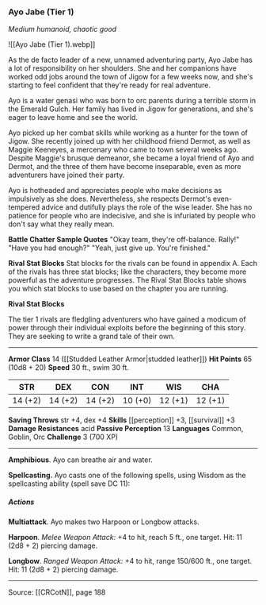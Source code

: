 ### Ayo Jabe (Tier 1)
_Medium humanoid, chaotic good_

![[Ayo Jabe (Tier 1).webp]]

As the de facto leader of a new, unnamed adventuring party, Ayo Jabe has a lot of responsibility on her shoulders. She and her companions have worked odd jobs around the town of Jigow for a few weeks now, and she's starting to feel confident that they're ready for real adventure.

Ayo is a water genasi who was born to orc parents during a terrible storm in the Emerald Gulch. Her family has lived in Jigow for generations, and she's eager to leave home and see the world.

Ayo picked up her combat skills while working as a hunter for the town of Jigow. She recently joined up with her childhood friend Dermot, as well as Maggie Keeneyes, a mercenary who came to town several weeks ago. Despite Maggie's brusque demeanor, she became a loyal friend of Ayo and Dermot, and the three of them have become inseparable, even as more adventurers have joined their party.

Ayo is hotheaded and appreciates people who make decisions as impulsively as she does. Nevertheless, she respects Dermot's even-tempered advice and dutifully plays the role of the wise leader. She has no patience for people who are indecisive, and she is infuriated by people who don't say what they really mean.

**Battle Chatter Sample Quotes** "Okay team, they're off-balance. Rally!" "Have you had enough?" "Yeah, just give up. You're finished."



**Rival Stat Blocks** Stat blocks for the rivals can be found in appendix A. Each of the rivals has three stat blocks; like the characters, they become more powerful as the adventure progresses. The Rival Stat Blocks table shows you which stat blocks to use based on the chapter you are running.

**Rival Stat Blocks** 

The tier 1 rivals are fledgling adventurers who have gained a modicum of power through their individual exploits before the beginning of this story. They are seeking to write a grand tale of their own.






---

**Armor Class** 14 ([[Studded Leather Armor|studded leather]])
**Hit Points** 65 (10d8 + 20)
**Speed** 30 ft., swim 30 ft.

| STR     | DEX     | CON     | INT     | WIS     | CHA     |
|---------|---------|---------|---------|---------|---------|
| 14 (+2) | 14 (+2) | 14 (+2) | 10 (+0) | 12 (+1) | 12 (+1) |

**Saving Throws** str +4, dex +4
**Skills** [[perception]] +3, [[survival]] +3
**Damage Resistances** acid
**Passive Perception** 13
**Languages** Common, Goblin, Orc
**Challenge** 3 (700 XP)

---

**Amphibious**. Ayo can breathe air and water.

**Spellcasting.** Ayo casts one of the following spells, using Wisdom as the spellcasting ability (spell save DC 11):

##### Actions
**Multiattack**. Ayo makes two Harpoon or Longbow attacks.

**Harpoon**. _Melee Weapon Attack:_ +4 to hit, reach 5 ft., one target. Hit: 11 (2d8 + 2) piercing damage.

**Longbow**. _Ranged Weapon Attack:_ +4 to hit, range 150/600 ft., one target. Hit: 11 (2d8 + 2) piercing damage.


---

Source: [[CRCotN]], page 188